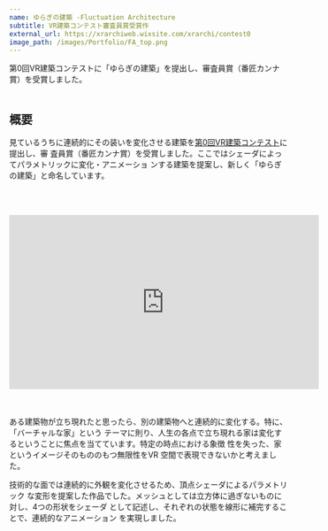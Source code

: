 ```yaml
---
name: ゆらぎの建築 -Fluctuation Architecture
subtitle: VR建築コンテスト審査員賞受賞作
external_url: https://xrarchiweb.wixsite.com/xrarchi/contest0
image_path: /images/Portfolio/FA_top.png
---
```


第0回VR建築コンテストに「ゆらぎの建築」を提出し、審査員賞（番匠カンナ賞）を受賞しました。
<br/>
<br/>

## 概要
見ているうちに連続的にその装いを変化させる建築を[第0回VR建築コンテスト](https://xrarchiweb.wixsite.com/xrarchi/contest0)に提出し、審
査員賞（番匠カンナ賞）を受賞しました。ここではシェーダによってパラメトリックに変化・アニメーショ
ンする建築を提案し、新しく「ゆらぎの建築」と命名しています。

<br/><br/>
<div style="text-align: center;"><iframe width="560" height="315" src="https://www.youtube.com/embed/DIBwT0gNuc4" frameborder="0" allow="accelerometer; autoplay; encrypted-media; gyroscope; picture-in-picture" allowfullscreen></iframe></div>
<br/><br/>

ある建築物が立ち現れたと思ったら、別の建築物へと連続的に変化する。特に、「バーチャルな家」という
テーマに則り、人生の各点で立ち現れる家は変化するということに焦点を当てています。特定の時点における象徴
性を失った、家というイメージそのもののもつ無限性をVR 空間で表現できないかと考えました。

技術的な面では連続的に外観を変化させるため、頂点シェーダによるパラメトリック
な変形を提案した作品でした。メッシュとしては立方体に過ぎないものに対し、4つの形状をシェーダ
として記述し、それぞれの状態を線形に補完することで、連続的なアニメーション
を実現しました。
